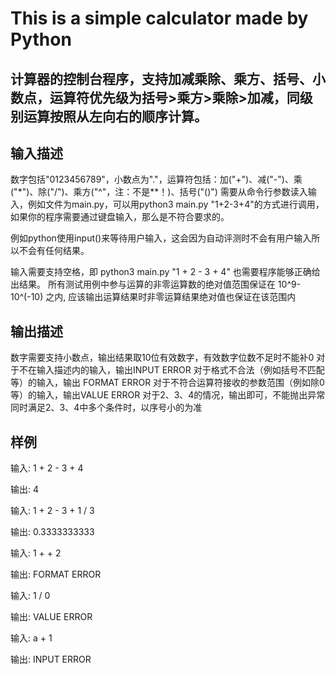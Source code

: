 # This is a simple calculator made by Python

## 计算器的控制台程序，支持加减乘除、乘方、括号、小数点，运算符优先级为括号>乘方>乘除>加减，同级别运算按照从左向右的顺序计算。

## 输入描述

数字包括"0123456789"，小数点为"."，运算符包括：加("+")、减("-")、乘("*")、除("/")、乘方("^"，注：不是**！)、括号("()")
需要从命令行参数读入输入，例如文件为main.py，可以用python3 main.py "1+2-3+4"的方式进行调用，如果你的程序需要通过键盘输入，那么是不符合要求的。

例如python使用input()来等待用户输入，这会因为自动评测时不会有用户输入所以不会有任何结果。

输入需要支持空格，即 python3 main.py "1     +     2      -     3    +    4" 也需要程序能够正确给出结果。
所有测试用例中参与运算的非零运算数的绝对值范围保证在 10^9-10^(-10) 之内, 应该输出运算结果时非零运算结果绝对值也保证在该范围内

## 输出描述

数字需要支持小数点，输出结果取10位有效数字，有效数字位数不足时不能补0
对于不在输入描述内的输入，输出INPUT ERROR
对于格式不合法（例如括号不匹配等）的输入，输出 FORMAT ERROR
对于不符合运算符接收的参数范围（例如除0等）的输入，输出VALUE ERROR
对于2、3、4的情况，输出即可，不能抛出异常
同时满足2、3、4中多个条件时，以序号小的为准

## 样例

输入: 1 + 2 - 3 + 4

输出: 4

输入: 1 + 2 - 3 + 1 / 3

输出: 0.3333333333

输入: 1 + + 2

输出: FORMAT ERROR

输入: 1 / 0

输出: VALUE ERROR

输入: a + 1

输出: INPUT ERROR
